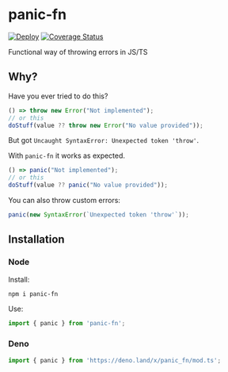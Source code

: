 # panic-fn

[![Deploy](https://github.com/glebbash/panic-fn/workflows/build/badge.svg)](https://github.com/glebbash/panic-fn/actions)
[![Coverage Status](https://coveralls.io/repos/github/glebbash/panic-fn/badge.svg?branch=master)](https://coveralls.io/github/glebbash/panic-fn?branch=master)


Functional way of throwing errors in JS/TS

## Why?

Have you ever tried to do this?

```ts
() => throw new Error("Not implemented");
// or this
doStuff(value ?? throw new Error("No value provided"));
```

But got `Uncaught SyntaxError: Unexpected token 'throw'`. 

With `panic-fn` it works as expected.

```ts
() => panic("Not implemented");
// or this
doStuff(value ?? panic("No value provided"));
```

You can also throw custom errors:

```ts
panic(new SyntaxError(`Unexpected token 'throw'`));
```


## Installation

### Node

Install:

```bash
npm i panic-fn
```

Use:

```ts
import { panic } from 'panic-fn';
```

### Deno
```ts
import { panic } from 'https://deno.land/x/panic_fn/mod.ts';
```
